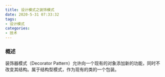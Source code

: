 ```yaml
---
title: 设计模式之装饰模式
date: 2020-5-31 07:33:32
tags:
- 设计模式
categories:
- 技术
---
```


### 概述

装饰器模式（Decorator Pattern）允许向一个现有的对象添加新的功能，同时不改变其结构。属于结构型模式，作为现有的类的一个包装。

<!-- more -->